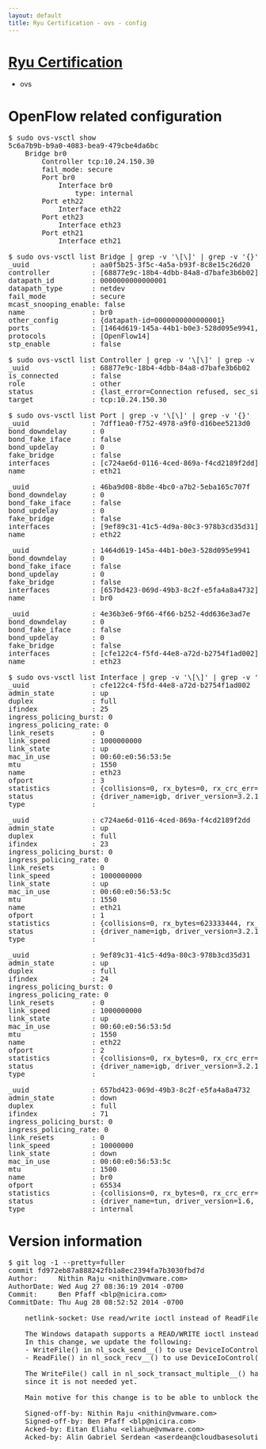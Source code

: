 ```yaml
---
layout: default
title: Ryu Certification - ovs - config
---
```

# [Ryu Certification](http://osrg.github.io/ryu/certification.html)
* ovs 

# OpenFlow related configuration
<pre>
$ sudo ovs-vsctl show
5c6a7b9b-b9a0-4083-bea9-479cbe4da6bc
    Bridge br0
        Controller tcp:10.24.150.30
        fail_mode: secure
        Port br0
            Interface br0
                type: internal
        Port eth22
            Interface eth22
        Port eth23
            Interface eth23
        Port eth21
            Interface eth21

$ sudo ovs-vsctl list Bridge | grep -v '\[\]' | grep -v '{}'
_uuid               : aa0f5b25-3f5c-4a5a-b93f-8c8e15c26d20
controller          : [68877e9c-18b4-4dbb-84a8-d7bafe3b6b02]
datapath_id         : 0000000000000001
datapath_type       : netdev
fail_mode           : secure
mcast_snooping_enable: false
name                : br0
other_config        : {datapath-id=0000000000000001}
ports               : [1464d619-145a-44b1-b0e3-528d095e9941, 46ba9d08-8b8e-4bc0-a7b2-5eba165c707f, 4e36b3e6-9f66-4f66-b252-4dd636e3ad7e, 7dff1ea0-f752-4978-a9f0-d16bee5213d0]
protocols           : [OpenFlow14]
stp_enable          : false

$ sudo ovs-vsctl list Controller | grep -v '\[\]' | grep -v '{}'
_uuid               : 68877e9c-18b4-4dbb-84a8-d7bafe3b6b02
is_connected        : false
role                : other
status              : {last_error=Connection refused, sec_since_connect=677, sec_since_disconnect=7, state=BACKOFF}
target              : tcp:10.24.150.30

$ sudo ovs-vsctl list Port | grep -v '\[\]' | grep -v '{}'
_uuid               : 7dff1ea0-f752-4978-a9f0-d16bee5213d0
bond_downdelay      : 0
bond_fake_iface     : false
bond_updelay        : 0
fake_bridge         : false
interfaces          : [c724ae6d-0116-4ced-869a-f4cd2189f2dd]
name                : eth21

_uuid               : 46ba9d08-8b8e-4bc0-a7b2-5eba165c707f
bond_downdelay      : 0
bond_fake_iface     : false
bond_updelay        : 0
fake_bridge         : false
interfaces          : [9ef89c31-41c5-4d9a-80c3-978b3cd35d31]
name                : eth22

_uuid               : 1464d619-145a-44b1-b0e3-528d095e9941
bond_downdelay      : 0
bond_fake_iface     : false
bond_updelay        : 0
fake_bridge         : false
interfaces          : [657bd423-069d-49b3-8c2f-e5fa4a8a4732]
name                : br0

_uuid               : 4e36b3e6-9f66-4f66-b252-4dd636e3ad7e
bond_downdelay      : 0
bond_fake_iface     : false
bond_updelay        : 0
fake_bridge         : false
interfaces          : [cfe122c4-f5fd-44e8-a72d-b2754f1ad002]
name                : eth23

$ sudo ovs-vsctl list Interface | grep -v '\[\]' | grep -v '{}'
_uuid               : cfe122c4-f5fd-44e8-a72d-b2754f1ad002
admin_state         : up
duplex              : full
ifindex             : 25
ingress_policing_burst: 0
ingress_policing_rate: 0
link_resets         : 0
link_speed          : 1000000000
link_state          : up
mac_in_use          : 00:60:e0:56:53:5e
mtu                 : 1550
name                : eth23
ofport              : 3
statistics          : {collisions=0, rx_bytes=0, rx_crc_err=0, rx_dropped=0, rx_errors=0, rx_frame_err=0, rx_over_err=0, rx_packets=0, tx_bytes=2337055500, tx_dropped=0, tx_errors=0, tx_packets=1558037}
status              : {driver_name=igb, driver_version=3.2.10-k, firmware_version=2.10-9}
type                : 

_uuid               : c724ae6d-0116-4ced-869a-f4cd2189f2dd
admin_state         : up
duplex              : full
ifindex             : 23
ingress_policing_burst: 0
ingress_policing_rate: 0
link_resets         : 0
link_speed          : 1000000000
link_state          : up
mac_in_use          : 00:60:e0:56:53:5c
mtu                 : 1550
name                : eth21
ofport              : 1
statistics          : {collisions=0, rx_bytes=623333444, rx_crc_err=0, rx_dropped=0, rx_errors=0, rx_frame_err=0, rx_over_err=0, rx_packets=17611763, tx_bytes=0, tx_dropped=0, tx_errors=0, tx_packets=0}
status              : {driver_name=igb, driver_version=3.2.10-k, firmware_version=2.10-9}
type                : 

_uuid               : 9ef89c31-41c5-4d9a-80c3-978b3cd35d31
admin_state         : up
duplex              : full
ifindex             : 24
ingress_policing_burst: 0
ingress_policing_rate: 0
link_resets         : 0
link_speed          : 1000000000
link_state          : up
mac_in_use          : 00:60:e0:56:53:5d
mtu                 : 1550
name                : eth22
ofport              : 2
statistics          : {collisions=0, rx_bytes=0, rx_crc_err=0, rx_dropped=0, rx_errors=0, rx_frame_err=0, rx_over_err=0, rx_packets=0, tx_bytes=2319539676, tx_dropped=0, tx_errors=0, tx_packets=13007032}
status              : {driver_name=igb, driver_version=3.2.10-k, firmware_version=2.10-9}
type                : 

_uuid               : 657bd423-069d-49b3-8c2f-e5fa4a8a4732
admin_state         : down
duplex              : full
ifindex             : 71
ingress_policing_burst: 0
ingress_policing_rate: 0
link_resets         : 0
link_speed          : 10000000
link_state          : down
mac_in_use          : 00:60:e0:56:53:5c
mtu                 : 1500
name                : br0
ofport              : 65534
statistics          : {collisions=0, rx_bytes=0, rx_crc_err=0, rx_dropped=0, rx_errors=0, rx_frame_err=0, rx_over_err=0, rx_packets=0, tx_bytes=0, tx_dropped=0, tx_errors=0, tx_packets=0}
status              : {driver_name=tun, driver_version=1.6, firmware_version=N/A}
type                : internal
</pre>

# Version information
<pre>
$ git log -1 --pretty=fuller
commit fd972eb87a888242fb1a8ec2394fa7b3030fbd7d
Author:     Nithin Raju &lt;nithin@vmware.com&gt;
AuthorDate: Wed Aug 27 08:36:19 2014 -0700
Commit:     Ben Pfaff &lt;blp@nicira.com&gt;
CommitDate: Thu Aug 28 08:52:52 2014 -0700

    netlink-socket: Use read/write ioctl instead of ReadFile/WriteFile.
    
    The Windows datapath supports a READ/WRITE ioctl instead of ReadFile/WriteFile.
    In this change, we update the following:
    - WriteFile&#40;&#41; in nl_sock_send__&#40;&#41; to use DeviceIoControl&#40;OVS_IOCTL_WRITE&#41;
    - ReadFile&#40;&#41; in nl_sock_recv__&#40;&#41; to use DeviceIoControl&#40;OVS_IOCTL_READ&#41;
    
    The WriteFile&#40;&#41; call in nl_sock_transact_multiple__&#40;&#41; has not been touched
    since it is not needed yet.
    
    Main motive for this change is to be able to unblock the DP Dump workflow.
    
    Signed-off-by: Nithin Raju &lt;nithin@vmware.com&gt;
    Signed-off-by: Ben Pfaff &lt;blp@nicira.com&gt;
    Acked-by: Eitan Eliahu &lt;eliahue@vmware.com&gt;
    Acked-by: Alin Gabriel Serdean &lt;aserdean@cloudbasesolutions.com&gt;
</pre>
